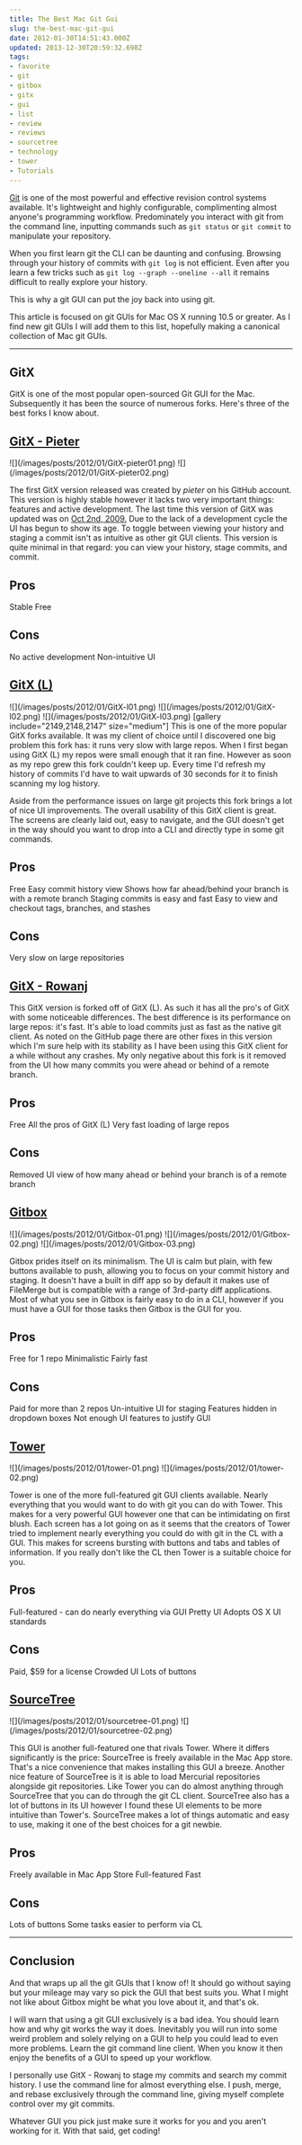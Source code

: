 ```yaml
---
title: The Best Mac Git Gui
slug: the-best-mac-git-gui
date: 2012-01-30T14:51:43.000Z
updated: 2013-12-30T20:59:32.698Z
tags:
- favorite
- git
- gitbox
- gitx
- gui
- list
- review
- reviews
- sourcetree
- technology
- tower
- Tutorials
---
```


<a href="http://en.wikipedia.org/wiki/Git_(software)">Git</a> is one of the most powerful and effective revision control systems available. It's lightweight and highly configurable, complimenting almost anyone's programming workflow. Predominately you interact with git from the command line, inputting commands such as `git status` or `git commit` to manipulate your repository.

When you first learn git the CLI can be daunting and confusing. Browsing through your history of commits with `git log` is not efficient. Even after you learn a few tricks such as `git log --graph --oneline --all` it remains difficult to really explore your history.

This is why a git GUI can put the joy back into using git.

<!--more-->

This article is focused on git GUIs for Mac OS X running 10.5 or greater. As I find new git GUIs I will add them to this list, hopefully making a canonical collection of Mac git GUIs.

<hr />

<h2>GitX</h2>
GitX is one of the most popular open-sourced Git GUI for the Mac. Subsequently it has been the source of numerous forks. Here's three of the best forks I know about.
<h2><a href="http://gitx.frim.nl/">GitX - Pieter</a></h2>
![](/images/posts/2012/01/GitX-pieter01.png)
![](/images/posts/2012/01/GitX-pieter02.png)

The first GitX version released was created by <em>pieter</em> on his GitHub account. This version is highly stable however it lacks two very important things: features and active development. The last time this version of GitX was updated was on <a href="https://github.com/pieter/gitx/commits/master">Oct 2nd, 2009.</a> Due to the lack of a development cycle the UI has begun to show its age. To toggle between viewing your history and staging a commit isn't as intuitive as other git GUI clients. This version is quite minimal in that regard: you can view your history, stage commits, and commit.

Pros
--
Stable
Free

Cons
--
No active development
Non-intuitive UI


<h2><a href="http://gitx.laullon.com/">GitX (L)</a></h2>
![](/images/posts/2012/01/GitX-l01.png)
![](/images/posts/2012/01/GitX-l02.png)
![](/images/posts/2012/01/GitX-l03.png)
[gallery include="2149,2148,2147" size="medium"]
This is one of the more popular GitX forks available. It was my client of choice until I discovered one big problem this fork has: it runs very slow with large repos. When I first began using GitX (L) my repos were small enough that it ran fine. However as soon as my repo grew this fork couldn't keep up. Every time I'd refresh my history of commits I'd have to wait upwards of 30 seconds for it to finish scanning my log history.

Aside from the performance issues on large git projects this fork brings a lot of nice UI improvements. The overall usability of this GitX client is great. The screens are clearly laid out, easy to navigate, and the GUI doesn't get in the way should you want to drop into a CLI and directly type in some git commands.

Pros
---
Free
Easy commit history view
Shows how far ahead/behind your branch is with a remote branch
Staging commits is easy and fast
Easy to view and checkout tags, branches, and stashes

Cons
---
Very slow on large repositories

<h2><a href="https://github.com/rowanj/gitx">GitX - Rowanj</a></h2>
This GitX version is forked off of GitX (L). As such it has all the pro's of GitX with some noticeable differences. The best difference is its performance on large repos: it's fast. It's able to load commits just as fast as the native git client. As noted on the GitHub page there are other fixes in this version which I'm sure help with its stability as I have been using this GitX client for a while without any crashes. My only negative about this fork is it removed from the UI how many commits you were ahead or behind of a remote branch.

Pros
---
Free
All the pros of GitX (L)
Very fast loading of large repos

Cons
---
Removed UI view of how many ahead or behind your branch is of a remote branch

<h2><a href="http://gitboxapp.com/">Gitbox</a></h2>
![](/images/posts/2012/01/Gitbox-01.png)
![](/images/posts/2012/01/Gitbox-02.png)
![](/images/posts/2012/01/Gitbox-03.png)

Gitbox prides itself on its minimalism. The UI is calm but plain, with few buttons available to push, allowing you to focus on your commit history and staging. It doesn't have a built in diff app so by default it makes use of FileMerge but is compatible with a range of 3rd-party diff applications. Most of what you see in Gitbox is fairly easy to do in a CLI, however if you must have a GUI for those tasks then Gitbox is the GUI for you.

Pros
---
Free for 1 repo
Minimalistic
Fairly fast

Cons
---
Paid for more than 2 repos
Un-intuitive UI for staging
Features hidden in dropdown boxes
Not enough UI features to justify GUI

<h2><a href="http://www.git-tower.com/">Tower</a></h2>
![](/images/posts/2012/01/tower-01.png)
![](/images/posts/2012/01/tower-02.png)

Tower is one of the more full-featured git GUI clients available. Nearly everything that you would want to do with git you can do with Tower. This makes for a very powerful GUI however one that can be intimidating on first blush. Each screen has a lot going on as it seems that the creators of Tower tried to implement nearly everything you could do with git in the CL with a GUI. This makes for screens bursting with buttons and tabs and tables of information. If you really don't like the CL then Tower is a suitable choice for you.

Pros
--
Full-featured - can do nearly everything via GUI
Pretty UI
Adopts OS X UI standards

Cons
--
Paid, $59 for a license
Crowded UI
Lots of buttons

<h2><a href="http://www.sourcetreeapp.com/">SourceTree</a></h2>
![](/images/posts/2012/01/sourcetree-01.png)
![](/images/posts/2012/01/sourcetree-02.png)

This GUI is another full-featured one that rivals Tower. Where it differs significantly is the price: SourceTree is freely available in the Mac App store. That's a nice convenience that makes installing this GUI a breeze. Another nice feature of SourceTree is it is able to load Mercurial repositories alongside git repositories. Like Tower you can do almost anything through SourceTree that you can do through the git CL client. SourceTree also has a lot of buttons in its UI however I found these UI elements to be more intuitive than Tower's. SourceTree makes a lot of things automatic and easy to use, making it one of the best choices for a git newbie.

Pros
---
Freely available in Mac App Store
Full-featured
Fast

Cons
---
Lots of buttons
Some tasks easier to perform via CL

<hr />

<h2>Conclusion</h2>

And that wraps up all the git GUIs that I know of! It should go without saying but your mileage may vary so pick the GUI that best suits you. What I might not like about Gitbox might be what you love about it, and that's ok.

I will warn that using a git GUI exclusively is a bad idea. You should learn how and why git works the way it does. Inevitably you will run into some weird problem and solely relying on a GUI to help you could lead to even more problems. Learn the git command line client. When you know it then enjoy the benefits of a GUI to speed up your workflow.

I personally use GitX - Rowanj to stage my commits and search my commit history. I use the command line for almost everything else. I push, merge, and rebase exclusively through the command line, giving myself complete control over my git commits.

Whatever GUI you pick just make sure it works for you and you aren't working for it. With that said, get coding!
